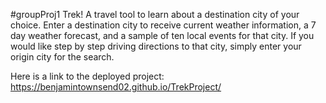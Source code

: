 #groupProj1
Trek!
A travel tool to learn about a destination city of your choice. Enter a destination city to receive current weather information, a 7 day weather forecast, and a sample of ten local events for that city. If you would like step by step driving directions to that city, simply enter your origin city for the search.

Here is a link to the deployed project: https://benjamintownsend02.github.io/TrekProject/

